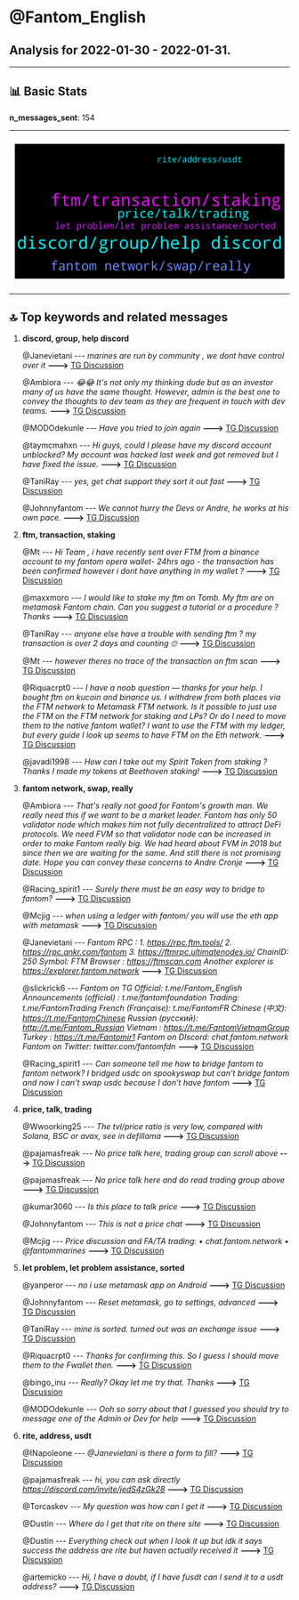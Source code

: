 # **@Fantom_English**
 ## Analysis for **2022-01-30** - **2022-01-31**.

---

## 📊 **Basic Stats**

**n_messages_sent**: 154

---
![wordcloud](Fantom_English_1Days_wordcloud.png)

---


## 🔝 **Top keywords and related messages**

1. **discord, group, help discord**

    @Janevietani --- *marines are run by community , we dont have control over it* **--->** [TG Discussion](https://t.me/Fantom_English/645334)

    @Ambiora --- *😂😂 It's not only my thinking dude but as an investor many of us have the same thought. However, admin is the best one to convey the thoughts to dev team as they are frequent in touch with dev teams.* **--->** [TG Discussion](https://t.me/Fantom_English/644420)

    @MODOdekunle --- *Have you tried to join again* **--->** [TG Discussion](https://t.me/Fantom_English/644490)

    @taymcmahxn --- *Hi guys, could I please have my discord account unblocked? My account was hacked last week and got removed but I have fixed the issue.* **--->** [TG Discussion](https://t.me/Fantom_English/644488)

    @TaniRay --- *yes, get chat support they sort it out fast* **--->** [TG Discussion](https://t.me/Fantom_English/644601)

    @Johnnyfantom --- *We cannot hurry the Devs or Andre, he works at his own pace.* **--->** [TG Discussion](https://t.me/Fantom_English/644422)

2. **ftm, transaction, staking**

    @Mt --- *Hi Team ,  i have recently sent over FTM  from a binance account to my fantom opera wallet-  24hrs ago -  the transaction has been confirmed however i dont have anything in my wallet ?* **--->** [TG Discussion](https://t.me/Fantom_English/645349)

    @maxxmoro --- *I would like to stake my ftm on Tomb. My ftm are on metamask Fantom chain. Can you suggest a tutorial or a procedure ? Thanks* **--->** [TG Discussion](https://t.me/Fantom_English/645047)

    @TaniRay --- *anyone else have a trouble with sending ftm ? my transaction is over 2 days and counting 🙄* **--->** [TG Discussion](https://t.me/Fantom_English/644482)

    @Mt --- *however theres no trace of the transaction on ftm scan* **--->** [TG Discussion](https://t.me/Fantom_English/645378)

    @Riquacrpt0 --- *I have a noob question — thanks for your help.  I bought ftm on kucoin and binance us. I withdrew from both places via the FTM network to Metamask FTM network.  Is it possible to just use the FTM on the FTM network for staking and LPs? Or do I need to move them to the native fantom wallet? I want to use the FTM with my ledger, but every guide I look up seems to have FTM on the Eth network.* **--->** [TG Discussion](https://t.me/Fantom_English/645114)

    @javadi1998 --- *How can I take out my Spirit Token from staking ? Thanks  I made my tokens at Beethoven staking!* **--->** [TG Discussion](https://t.me/Fantom_English/644778)

3. **fantom network, swap, really**

    @Ambiora --- *That's really not good  for Fantom's growth man. We really need this if we want to be a market leader. Fantom has only 50 validator node which makes him not fully decentralized to attract DeFi protocols. We need FVM so that validator node can be increased in order to make Fantom really big. We had heard about FVM in 2018 but since then we are waiting for the same. And still there is not promising date. Hope you can convey these concerns to Andre Cronje* **--->** [TG Discussion](https://t.me/Fantom_English/644413)

    @Racing_spirit1 --- *Surely there must be an easy way to bridge to fantom?* **--->** [TG Discussion](https://t.me/Fantom_English/644502)

    @Mcjig --- *when using a ledger with fantom/ you will use the eth app with metamask* **--->** [TG Discussion](https://t.me/Fantom_English/645119)

    @Janevietani --- *Fantom RPC : 1. https://rpc.ftm.tools/ 2. https://rpc.ankr.com/fantom 3. https://ftmrpc.ultimatenodes.io/   ChainID: 250 Symbol: FTM Browser : https://ftmscan.com  Another explorer is  https://explorer.fantom.network* **--->** [TG Discussion](https://t.me/Fantom_English/645163)

    @slickrick6 --- *Fantom on TG  Official: t.me/Fantom_English Announcements (official) : t.me/fantomfoundation Trading: t.me/FantomTrading French (Française): t.me/FantomFR Chinese (中文): https://t.me/FantomChinese Russian (русский): http://t.me/Fantom_Russian Vietnam : https://t.me/FantomVietnamGroup Turkey : https://t.me/Fantomir1  Fantom on DIscord: chat.fantom.network  Fantom on Twitter: twitter.com/fantomfdn* **--->** [TG Discussion](https://t.me/Fantom_English/645288)

    @Racing_spirit1 --- *Can someone tell me how to bridge fantom to fantom network? I bridged usdc on spookyswap but can’t bridge fantom and now I can’t swap usdc because I don’t have fantom* **--->** [TG Discussion](https://t.me/Fantom_English/644497)

4. **price, talk, trading**

    @Wwoorking25 --- *The tvl/price ratio is very low, compared with Solana, BSC or avax, see in defillama* **--->** [TG Discussion](https://t.me/Fantom_English/644959)

    @pajamasfreak --- *No price talk here, trading group can scroll above* **--->** [TG Discussion](https://t.me/Fantom_English/644740)

    @pajamasfreak --- *No price talk here and do read trading group above* **--->** [TG Discussion](https://t.me/Fantom_English/644672)

    @kumar3060 --- *Is this place to talk price* **--->** [TG Discussion](https://t.me/Fantom_English/644662)

    @Johnnyfantom --- *This is not a price chat* **--->** [TG Discussion](https://t.me/Fantom_English/644547)

    @Mcjig --- *Price discussion and FA/TA trading:  • chat.fantom.network • @fantommarines* **--->** [TG Discussion](https://t.me/Fantom_English/645002)

5. **let problem, let problem assistance, sorted**

    @yanperor --- *no i use metamask app on Android* **--->** [TG Discussion](https://t.me/Fantom_English/645162)

    @Johnnyfantom --- *Reset metamask, go to settings, advanced* **--->** [TG Discussion](https://t.me/Fantom_English/644540)

    @TaniRay --- *mine is sorted. turned out was an exchange issue* **--->** [TG Discussion](https://t.me/Fantom_English/644599)

    @Riquacrpt0 --- *Thanks for confirming this. So I guess I should move them to the Fwallet then.* **--->** [TG Discussion](https://t.me/Fantom_English/645122)

    @bingo_inu --- *Really? Okay let me try that. Thanks* **--->** [TG Discussion](https://t.me/Fantom_English/644630)

    @MODOdekunle --- *Ooh so sorry about that I guessed you should try to message one of the Admin or Dev for help* **--->** [TG Discussion](https://t.me/Fantom_English/644501)

6. **rite, address, usdt**

    @INapoleone --- *@Janevietani  is there a form to fill?* **--->** [TG Discussion](https://t.me/Fantom_English/645433)

    @pajamasfreak --- *hi, you can ask directly https://discord.com/invite/jedS4zGk28* **--->** [TG Discussion](https://t.me/Fantom_English/644780)

    @Torcaskev --- *My question was how can I get it* **--->** [TG Discussion](https://t.me/Fantom_English/644768)

    @Dustin --- *Where do I get that rite on there site* **--->** [TG Discussion](https://t.me/Fantom_English/644602)

    @Dustin --- *Everything check out when I look it up but idk it says success the address are rite but haven actually received it* **--->** [TG Discussion](https://t.me/Fantom_English/644590)

    @artemicko --- *Hi, I have a doubt, if I have fusdt can I send it to a usdt address?* **--->** [TG Discussion](https://t.me/Fantom_English/645021)

